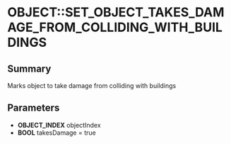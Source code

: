 # OBJECT::SET_OBJECT_TAKES_DAMAGE_FROM_COLLIDING_WITH_BUILDINGS

## Summary
Marks object to take damage from colliding with buildings

## Parameters
* **OBJECT_INDEX** objectIndex
* **BOOL** takesDamage = true